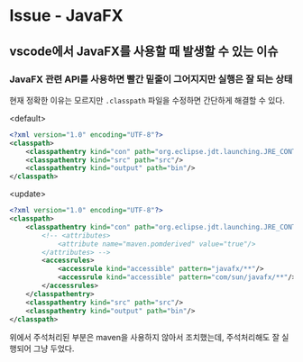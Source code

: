 # Issue - JavaFX

## vscode에서 JavaFX를 사용할 때 발생할 수 있는 이슈

### JavaFX 관련 API를 사용하면 빨간 밑줄이 그어지지만 실행은 잘 되는 상태

현재 정확한 이유는 모르지만 `.classpath` 파일을 수정하면 간단하게 해결할 수 있다.

&lt;default&gt;

```xml
<?xml version="1.0" encoding="UTF-8"?>
<classpath>
    <classpathentry kind="con" path="org.eclipse.jdt.launching.JRE_CONTAINER/org.eclipse.jdt.internal.debug.ui.launcher.StandardVMType/JavaSE-1.8"/>
    <classpathentry kind="src" path="src"/>
    <classpathentry kind="output" path="bin"/>
</classpath>

```

&lt;update&gt;

```xml
<?xml version="1.0" encoding="UTF-8"?>
<classpath>
    <classpathentry kind="con" path="org.eclipse.jdt.launching.JRE_CONTAINER/org.eclipse.jdt.internal.debug.ui.launcher.StandardVMType/JavaSE-1.8">
        <!-- <attributes>
            <attribute name="maven.pomderived" value="true"/>
        </attributes> -->
        <accessrules>
            <accessrule kind="accessible" pattern="javafx/**"/>
            <accessrule kind="accessible" pattern="com/sun/javafx/**"/>
        </accessrules>
    </classpathentry>
    <classpathentry kind="src" path="src"/>
    <classpathentry kind="output" path="bin"/>
</classpath>

```

위에서 주석처리된 부분은 maven을 사용하지 않아서 조치했는데, 주석처리해도 잘 실행되어 그냥 두었다.
